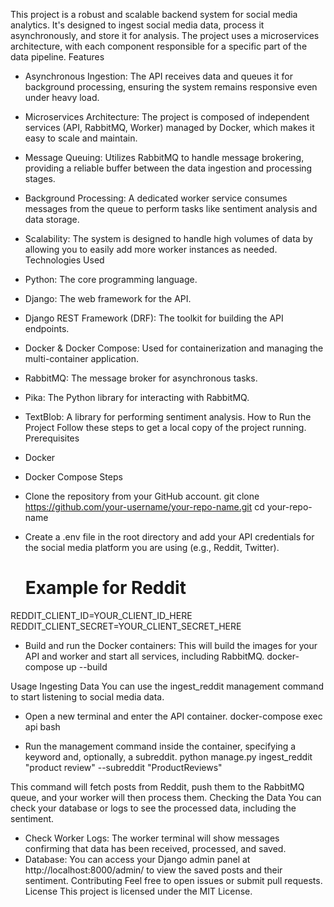 This project is a robust and scalable backend system for social media analytics. It's designed to ingest social media data, process it asynchronously, and store it for analysis. The project uses a microservices architecture, with each component responsible for a specific part of the data pipeline.
Features
 * Asynchronous Ingestion: The API receives data and queues it for background processing, ensuring the system remains responsive even under heavy load.
 * Microservices Architecture: The project is composed of independent services (API, RabbitMQ, Worker) managed by Docker, which makes it easy to scale and maintain.
 * Message Queuing: Utilizes RabbitMQ to handle message brokering, providing a reliable buffer between the data ingestion and processing stages.
 * Background Processing: A dedicated worker service consumes messages from the queue to perform tasks like sentiment analysis and data storage.
 * Scalability: The system is designed to handle high volumes of data by allowing you to easily add more worker instances as needed.
Technologies Used
 * Python: The core programming language.
 * Django: The web framework for the API.
 * Django REST Framework (DRF): The toolkit for building the API endpoints.
 * Docker & Docker Compose: Used for containerization and managing the multi-container application.
 * RabbitMQ: The message broker for asynchronous tasks.
 * Pika: The Python library for interacting with RabbitMQ.
 * TextBlob: A library for performing sentiment analysis.
How to Run the Project
Follow these steps to get a local copy of the project running.
Prerequisites
 * Docker
 * Docker Compose
Steps
 * Clone the repository from your GitHub account.
   git clone https://github.com/your-username/your-repo-name.git
cd your-repo-name

 * Create a .env file in the root directory and add your API credentials for the social media platform you are using (e.g., Reddit, Twitter).
   # Example for Reddit
REDDIT_CLIENT_ID=YOUR_CLIENT_ID_HERE
REDDIT_CLIENT_SECRET=YOUR_CLIENT_SECRET_HERE

 * Build and run the Docker containers: This will build the images for your API and worker and start all services, including RabbitMQ.
   docker-compose up --build

Usage
Ingesting Data
You can use the ingest_reddit management command to start listening to social media data.
 * Open a new terminal and enter the API container.
   docker-compose exec api bash

 * Run the management command inside the container, specifying a keyword and, optionally, a subreddit.
   python manage.py ingest_reddit "product review" --subreddit "ProductReviews"

This command will fetch posts from Reddit, push them to the RabbitMQ queue, and your worker will then process them.
Checking the Data
You can check your database or logs to see the processed data, including the sentiment.
 * Check Worker Logs: The worker terminal will show messages confirming that data has been received, processed, and saved.
 * Database: You can access your Django admin panel at http://localhost:8000/admin/ to view the saved posts and their sentiment.
Contributing
Feel free to open issues or submit pull requests.
License
This project is licensed under the MIT License.
